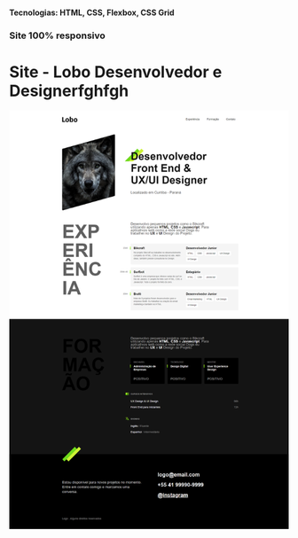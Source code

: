 <h4>Tecnologias: HTML, CSS, Flexbox, CSS Grid</h4>
<h3>Site 100% responsivo</h3>

# Site - Lobo Desenvolvedor e Designerfghfgh
<img src="https://github.com/dieegobs/Lobo---Desenvolvedor-e-Designer/blob/main/img/lobo.png?raw=true"/>





















































































































































